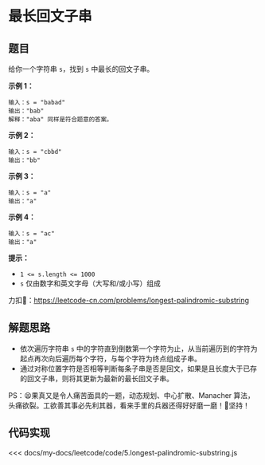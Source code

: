 # 最长回文子串

## 题目

给你一个字符串 `s`，找到 `s` 中最长的回文子串。

**示例 1：**

    输入：s = "babad"
    输出："bab"
    解释："aba" 同样是符合题意的答案。

**示例 2：**
  
    输入：s = "cbbd"
    输出："bb"

**示例 3：**
  
    输入：s = "a"
    输出："a"

**示例 4：**
  
    输入：s = "ac"
    输出："a"

**提示：**

* `1 <= s.length <= 1000`
* `s` 仅由数字和英文字母（大写和/或小写）组成

力扣🔗：<https://leetcode-cn.com/problems/longest-palindromic-substring>

## 解题思路

* 依次遍历字符串 `s` 中的字符直到倒数第一个字符为止，从当前遍历到的字符为起点再次向后遍历每个字符，与每个字符为终点组成子串。
* 通过对称位置字符是否相等判断每条子串是否是回文，如果是且长度大于已存的回文子串，则将其更新为最新的最长回文子串。

PS：😫果真又是令人痛苦面具的一题，动态规划、中心扩散、Manacher 算法，头痛欲裂。工欲善其事必先利其器，看来手里的兵器还得好好磨一磨！👿坚持！

## 代码实现

<<< docs/my-docs/leetcode/code/5.longest-palindromic-substring.js

